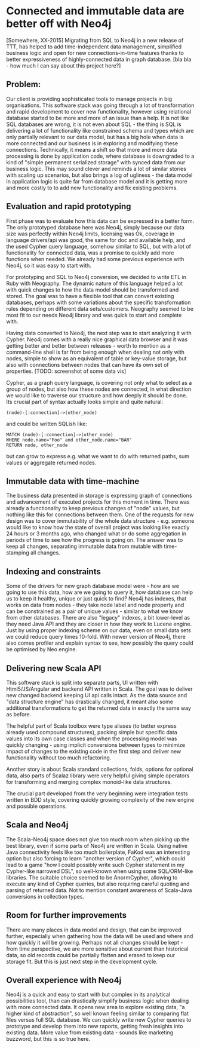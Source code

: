 # Connected and immutable data are better off with Neo4j

[Somewhere, XX-2015]
Migrating from SQL to Neo4j in a new release of TTT, has helped to add time-independent data management,  simplified business logic and open for new connections-in-time features thanks to better expressiveness of highly-connected data in graph database. [bla bla - how much I can say about this project here?]

## Problem:

Our client is providing sophisticated tools to manage projects in big organisations. This software stack was going through a lot of transformation and rapid development to cover new functionality, however using relational database started to be more and more of an issue than a help. It is not like SQL databases are wrong, it is not even about SQL - the thing is SQL is delivering a lot of functionality like constrained schema and types which are only partially relevant to our data model, but has a big hole when data is more connected and our business is in exploring and modifying these connections. Technically, it means a shift so that more and more data processing is done by application code, where database is downgraded to a kind of "simple permanent serialized storage" with synced data from our business logic. This may sound clever and reminds a lot of similar stories with scaling up scenarios, but also brings a log of ugliness - the data model in application logic is quite far from database model and it is getting more and more costly to to add new functionality and fix existing problems.

## Evaluation and rapid prototyping

First phase was to evaluate how this data can be expressed in a better form. The only prototyped database here was Neo4j, simply because our data size was perfectly within Neo4j limits, licensing was Ok, coverage in language drivers/api was good, the same for doc and available help, and the used Cypher query language, somehow similar to SQL, but with a lot of functionality for connected data, was a promise to quickly add more functions when needed. We already had some previous experience with Neo4j, so it was easy to start with.

For prototyping and SQL to Neo4j conversion, we decided to write ETL in Ruby with Neography. The dynamic nature of this language helped a lot with quick changes to how the data model should be transformed and stored. The goal was to have a flexible tool that can convert existing databases, perhaps with some variations about the specific transformation rules depending on different data sets/customers. Neography seemed to be most fit to our needs Neo4j library and was quick to start and complete with.

Having data converted to Neo4j, the next step was to start analyzing it with Cypher. Neo4j comes with a really nice graphical data browser and it was getting better and better between releases - worth to mention as a command-line shell is far from being enough when dealing not only with nodes, simple to show as an equivalent of table or key-value storage, but also with connections between nodes that can have its own set of properties.
[TODO: screenshot of some data vis]

Cypher, as a graph query language, is covering not only what to select as a group of nodes, but also how these nodes are connected, in what direction we would like to traverse our structure and how deeply it should be done. Its crucial part of syntax actually looks simple and quite natural:

```
(node)-[:connection]->(other_node)
```

and could be written SQLish like:

```
MATCH (node)-[:connection]->(other_node)
WHERE node.name="Foo" and other_node.name="BAR"
RETURN node, other_node
```

but can grow to express e.g. what we want to do with returned paths, sum values or aggregate returned nodes.

## Immutable data with time-machine

The business data presented in storage is expressing graph of connections and advancement of executed projects for this moment in time. There was already a functionality to keep previous changes of "node" values, but nothing like this for connections between them. One of the requests for new design was to cover immutability of the whole data structure - e.g. someone would like to know how the state of overall project was looking like exactly 24 hours or 3 months ago, who changed what or do some aggregation in periods of time to see how the progress is going on. The answer was to keep all changes, separating immutable data from mutable with time-stamping all changes.

## Indexing and constraints

Some of the drivers for new graph database model were - how are we going to use this data, how are we going to query it, how database can help us to keep it healthy, unique or just quick to find? Neo4j has indexes, that works on data from nodes - they take node label and node property and can be constrained as a pair of unique values - similar to what we know from other databases. There are also "legacy" indexes, a bit lower-level as they need Java API and they are closer in how they work to Lucene engine. Just by using proper indexing scheme on our data, even on small data sets we could reduce query times 10-fold. With newer version of Neo4j, there also comes profiler and explain syntax to see, how possibly the query could be optimised by Neo engine.

## Delivering new Scala API

This software stack is split into separate parts, UI written with Html5/JS/Angular and backend API written in Scala. The goal was to deliver new changed backend keeping UI api calls intact. As the data source and "data structure engine" has drastically changed, it meant also some additional transformations to get the returned data in exactly the same way as before.

The helpful part of Scala toolbox were type aliases (to better express already used compound structures), packing simple but specific data values into its own case classes and when the processing model was quickly changing - using implicit conversions between types to minimize impact of changes to the existing code in the first step and deliver new functionality without too much refactoring.

Another story is about Scala standard collections, folds, options for optional data, also parts of Scalaz library were very helpful giving simple operators for transforming and merging complex monoid-like data structures.

The crucial part developed from the very beginning were integration tests written in BDD style, covering quickly growing complexity of the new engine and possible operations.

## Scala and Neo4j

The Scala-Neo4j space does not give too much room when picking up the best library, even if some parts of Neo4j are written in Scala. Using native Java connectivity feels like too much boilerplate, FaKod was an interesting option but also forcing to learn "another version of Cypher", which could lead to a game "how I could possibly write such Cypher statement in my Cypher-like narrowed DSL", so well-known when using some SQL/ORM-like libraries. The suitable choice seemed to be AnormCypher, allowing to execute any kind of Cypher queries, but also requiring careful quoting and parsing of returned data. Not to mention constant awareness of Scala-Java conversions in collection types.

## Room for further improvements

There are many places in data model and design, that can be improved further, especially when gathering how the data will be used and where and how quickly it will be growing. Perhaps not all changes should be kept - from time perspective, we are more sensitive about current than historical data, so old records could be partially flatten and erased to keep our storage fit. But this is just next step in the development cycle.

## Overall experience with Neo4j

Neo4j is a quick and easy to start with but complex in its analytical possibilities tool, than can drastically simplify business logic when dealing with more connected data. It opens new area to explore existing data, "a higher kind of abstraction", so well known feeling similar to comparing flat files versus full SQL database. We can quickly write new Cypher queries to prototype and develop them into new raports, getting fresh insights into existing data. More value from existing data - sounds like marketing buzzword, but this is so true here.
